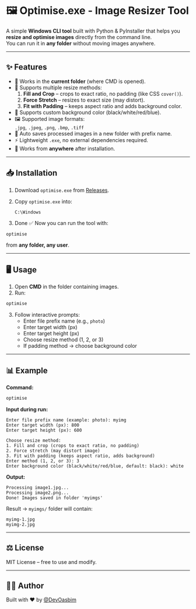 # 🖼️ Optimise.exe - Image Resizer Tool

A simple **Windows CLI tool** built with Python & PyInstaller that helps you **resize and optimise images** directly from the command line.  
You can run it in **any folder** without moving images anywhere.

---

## ✨ Features

- 📂 Works in the **current folder** (where CMD is opened).
- 🔄 Supports multiple resize methods:
  1. **Fill and Crop** – crops to exact ratio, no padding (like CSS `cover()`).
  2. **Force Stretch** – resizes to exact size (may distort).
  3. **Fit with Padding** – keeps aspect ratio and adds background color.
- 🎨 Supports custom background color (black/white/red/blue).
- 🖼️ Supported image formats:  
  `.jpg`, `.jpeg`, `.png`, `.bmp`, `.tiff`
- 💾 Auto saves processed images in a new folder with prefix name.
- ⚡ Lightweight `.exe`, no external dependencies required.
- 🚀 Works from **anywhere** after installation.

---

## 📥 Installation

1. Download `optimise.exe` from [Releases](https://github.com/DevOashim/resize-and-optimise-images/blob/main/optimise.exe).  
2. Copy `optimise.exe` into:

   ```
   C:\Windows
   ```

3. Done ✅ Now you can run the tool with:

```bash
optimise
```

from **any folder, any user**.

---

## 🖥️ Usage

1. Open **CMD** in the folder containing images.
2. Run:

```bash
optimise
```

3. Follow interactive prompts:
   - Enter file prefix name (e.g., `photo`)
   - Enter target width (px)
   - Enter target height (px)
   - Choose resize method (1, 2, or 3)
   - If padding method → choose background color

---

## 📊 Example

**Command:**
```bash
optimise
```

**Input during run:**
```
Enter file prefix name (example: photo): myimg
Enter target width (px): 800
Enter target height (px): 600

Choose resize method:
1. Fill and crop (crops to exact ratio, no padding)
2. Force stretch (may distort image)
3. Fit with padding (keeps aspect ratio, adds background)
Enter method (1, 2, or 3): 3
Enter background color (black/white/red/blue, default: black): white
```

**Output:**
```
Processing image1.jpg...
Processing image2.png...
Done! Images saved in folder 'myimgs'
```

Result → `myimgs/` folder will contain:
```
myimg-1.jpg
myimg-2.jpg
```

---

## ⚖️ License

MIT License – free to use and modify.

---

## 👨‍💻 Author

Built with ❤️ by [@DevOasbim](https://github.com/DevOashim)
